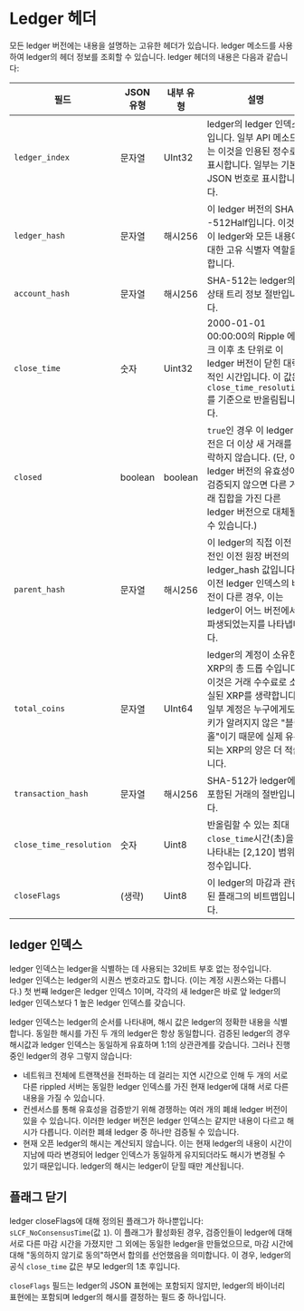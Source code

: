 # Ledger 헤더

모든 ledger 버전에는 내용을 설명하는 고유한 헤더가 있습니다. ledger 메소드를 사용하여 ledger의 헤더 정보를 조회할 수 있습니다. ledger 헤더의 내용은 다음과 같습니다:

| 필드                      | JSON 유형 | 내부 유형   | 설명                                                                                                                       |
| ----------------------- | ------- | ------- | ------------------------------------------------------------------------------------------------------------------------ |
| `ledger_index`          | 문자열     | UInt32  | ledger의 ledger 인덱스입니다. 일부 API 메소드는 이것을 인용된 정수로 표시합니다. 일부는 기본 JSON 번호로 표시합니다.                                             |
| `ledger_hash`           | 문자열     | 해시256   | 이 ledger 버전의 SHA -512Half입니다. 이것은 이 ledger와 모든 내용에 대한 고유 식별자 역할을 합니다.                                                    |
| `account_hash`          | 문자열     | 해시256   | SHA-512는 ledger의 상태 트리 정보 절반입니다.                                                                                         |
| `close_time`            | 숫자      | Uint32  | 2000-01-01 00:00:00의 Ripple 에포크 이후 초 단위로 이 ledger 버전이 닫힌 대략적인 시간입니다. 이 값은 `close_time_resolution`를 기준으로 반올림됩니다.          |
| `closed`                | boolean | boolean | `true`인 경우 이 ledger 버전은 더 이상 새 거래를 수락하지 않습니다. (단, 이 ledger 버전의 유효성이 검증되지 않으면 다른 거래 집합을 가진 다른 ledger 버전으로 대체될 수 있습니다.)    |
| `parent_hash`           | 문자열     | 해시256   | 이 ledger의 직접 이전 버전인 이전 원장 버전의 ledger\_hash 값입니다. 이전 ledger 인덱스의 버전이 다른 경우, 이는 ledger이 어느 버전에서 파생되었는지를 나타냅니다.             |
| `total_coins`           | 문자열     | UInt64  | ledger의 계정이 소유한 XRP의 총 드롭 수입니다 . 이것은 거래 수수료로 소실된 XRP를 생략합니다. 일부 계정은 누구에게도 키가 알려지지 않은 "블랙홀"이기 때문에 실제 유통되는 XRP의 양은 더 적습니다. |
| `transaction_hash`      | 문자열     | 해시256   | SHA-512가 ledger에 포함된 거래의 절반입니다.                                                                                          |
| `close_time_resolution` | 숫자      | Uint8   | 반올림할 수 있는 최대 `close_time`시간(초)을 나타내는 \[2,120] 범위의 정수입니다.                                                                 |
| `closeFlags`            | (생략)    | Uint8   | 이 ledger의 마감과 관련된 플래그의 비트맵입니다.                                                                                           |

## ledger 인덱스

ledger 인덱스는 ledger을 식별하는 데 사용되는 32비트 부호 없는 정수입니다. ledger 인덱스는 ledger의 시퀀스 번호라고도 합니다. (이는 계정 시퀀스와는 다릅니다.) 첫 번째 ledger은 ledger 인덱스 1이며, 각각의 새 ledger은 바로 앞 ledger의 ledger 인덱스보다 1 높은 ledger 인덱스를 갖습니다.

ledger 인덱스는 ledger의 순서를 나타내며, 해시 값은 ledger의 정확한 내용을 식별합니다. 동일한 해시를 가진 두 개의 ledger은 항상 동일합니다. 검증된 ledger의 경우 해시값과 ledger 인덱스는 동일하게 유효하며 1:1의 상관관계를 갖습니다. 그러나 진행 중인 ledger의 경우 그렇지 않습니다:

* 네트워크 전체에 트랜잭션을 전파하는 데 걸리는 지연 시간으로 인해 두 개의 서로 다른 rippled 서버는 동일한 ledger 인덱스를 가진 현재 ledger에 대해 서로 다른 내용을 가질 수 있습니다.
* 컨센서스를 통해 유효성을 검증받기 위해 경쟁하는 여러 개의 폐쇄 ledger 버전이 있을 수 있습니다. 이러한 ledger 버전은 ledger 인덱스는 같지만 내용이 다르고 해시가 다릅니다. 이러한 폐쇄 ledger 중 하나만 검증될 수 있습니다.
* 현재 오픈 ledger의 해시는 계산되지 않습니다. 이는 현재 ledger의 내용이 시간이 지남에 따라 변경되어 ledger 인덱스가 동일하게 유지되더라도 해시가 변경될 수 있기 때문입니다. ledger의 해시는 ledger이 닫힐 때만 계산됩니다.

## 플래그 닫기

ledger closeFlags에 대해 정의된 플래그가 하나뿐입니다: `sLCF_NoConsensusTime`(값 `1`). 이 플래그가 활성화된 경우, 검증인들이 ledger에 대해 서로 다른 마감 시간을 가졌지만 그 외에는 동일한 ledger을 만들었으므로, 마감 시간에 대해 "동의하지 않기로 동의"하면서 합의를 선언했음을 의미합니다. 이 경우, ledger의 공식 `close_time` 값은 부모 ledger의 1초 후입니다.

`closeFlags` 필드는 ledger의 JSON 표현에는 포함되지 않지만, ledger의 바이너리 표현에는 포함되며 ledger의 해시를 결정하는 필드 중 하나입니다.

&#x20;
